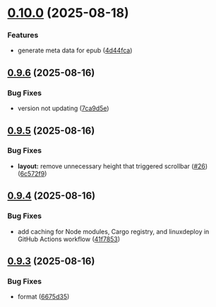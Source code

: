 # [0.10.0](https://github.com/hackthefutureofeducation/ketabak/compare/v0.9.6...v0.10.0) (2025-08-18)


### Features

* generate meta data for epub ([4d44fca](https://github.com/hackthefutureofeducation/ketabak/commit/4d44fca6395ad164473aa0082519d634311839b8))



## [0.9.6](https://github.com/hackthefutureofeducation/ketabak/compare/v0.9.5...v0.9.6) (2025-08-16)


### Bug Fixes

* version not updating ([7ca9d5e](https://github.com/hackthefutureofeducation/ketabak/commit/7ca9d5eb4d68af96a85ba7f433fe4bb3ce31dde1))



## [0.9.5](https://github.com/hackthefutureofeducation/ketabak/compare/v0.9.4...v0.9.5) (2025-08-16)


### Bug Fixes

* **layout:** remove unnecessary height that triggered scrollbar ([#26](https://github.com/hackthefutureofeducation/ketabak/issues/26)) ([6c572f9](https://github.com/hackthefutureofeducation/ketabak/commit/6c572f9b28d10bba9bdb0021ba63524128be2be6))



## [0.9.4](https://github.com/hackthefutureofeducation/ketabak/compare/v0.9.3...v0.9.4) (2025-08-16)


### Bug Fixes

* add caching for Node modules, Cargo registry, and linuxdeploy in GitHub Actions workflow ([41f7853](https://github.com/hackthefutureofeducation/ketabak/commit/41f7853fb58dc390c5dd0bf76925f0f2017d193d))



## [0.9.3](https://github.com/hackthefutureofeducation/ketabak/compare/v0.9.2...v0.9.3) (2025-08-16)


### Bug Fixes

* format ([6675d35](https://github.com/hackthefutureofeducation/ketabak/commit/6675d3529d59e42d9c85e179015de7c9dc39772e))



